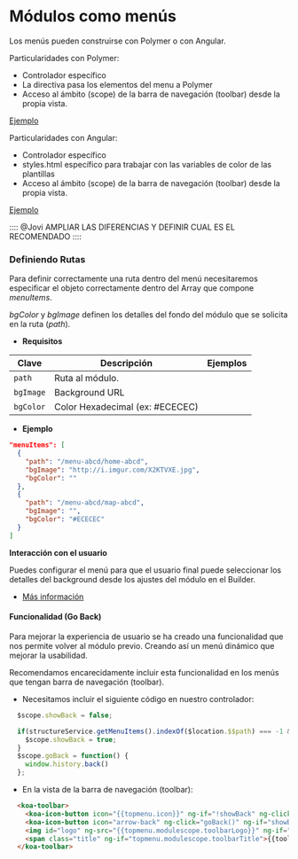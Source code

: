 # Módulos como menús

Los menús pueden construirse con Polymer o con Angular.

Particularidades con Polymer:
* Controlador específico
* La directiva pasa los elementos del menu a Polymer
* Acceso al ámbito (scope) de la barra de navegación (toolbar) desde la propia vista.

[Ejemplo](https://github.com/KingofApp/koapp-module-polymermenu)

Particularidades con Angular:
* Controlador específico
* styles.html específico para trabajar con las variables de color de las plantillas
* Acceso al ámbito (scope) de la barra de navegación (toolbar) desde la propia vista.

[Ejemplo](https://github.com/KingofApp/koapp-module-angularmenu)


:::: @Jovi AMPLIAR LAS DIFERENCIAS Y DEFINIR CUAL ES EL RECOMENDADO ::::


### Definiendo Rutas

Para definir correctamente una ruta dentro del menú necesitaremos especificar el objeto correctamente dentro del Array que compone *menuItems*.

*bgColor* y *bgImage* definen los detalles del fondo del módulo que se solicita en la ruta (*path*).

- **Requisitos**

Clave | Descripción | Ejemplos
----------------|-------------|--------
`path` | Ruta al módulo.
`bgImage` | Background URL
`bgColor` | Color Hexadecimal (ex: #ECECEC)


- **Ejemplo**
```json
"menuItems": [
  {
    "path": "/menu-abcd/home-abcd",
    "bgImage": "http://i.imgur.com/X2KTVXE.jpg",
    "bgColor": ""
  },
  {
    "path": "/menu-abcd/map-abcd",
    "bgImage": "",
    "bgColor": "#ECECEC"
  }
]
```


**Interacción con el usuario**

Puedes configurar el menú para que el usuario final puede seleccionar los detalles del background desde los ajustes del módulo en el Builder.

- [Más información](interaction.md#ejemplo)


#### Funcionalidad (Go Back)

Para mejorar la experiencia de usuario se ha creado una funcionalidad que nos permite volver al módulo previo. Creando así un menú dinámico que mejorar la usabilidad.

Recomendamos encarecidamente incluir esta funcionalidad en los menús que tengan barra de navegación (toolbar).

- Necesitamos incluir el siguiente código en nuestro controlador:
```javascript
  $scope.showBack = false;

  if(structureService.getMenuItems().indexOf($location.$$path) === -1 && $rootScope.current != 'topmenu'){
    $scope.showBack = true;
  }
  $scope.goBack = function() {
    window.history.back()
  };
```

- En la vista de la barra de navegación (toolbar):
```html
  <koa-toolbar>
    <koa-icon-button icon="{{topmenu.icon}}" ng-if="!showBack" ng-click="showBoxMenu()"></koa-icon-button>
    <koa-icon-button icon="arrow-back" ng-click="goBack()" ng-if="showBack"></koa-icon-button>
    <img id="logo" ng-src="{{topmenu.modulescope.toolbarLogo}}" ng-if="topmenu.modulescope.toolbarLogo">
    <span class="title" ng-if="topmenu.modulescope.toolbarTitle">{{toolbar.title}}</span>
  </koa-toolbar>
```